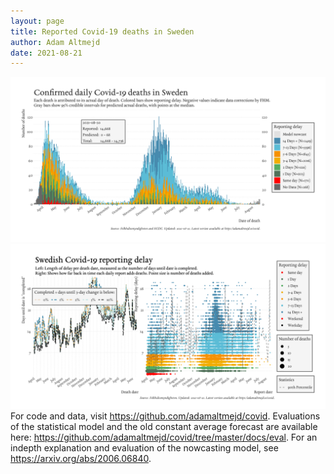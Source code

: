 ```yaml
---
layout: page
title: Reported Covid-19 deaths in Sweden
author: Adam Altmejd
date: 2021-08-21
---
```


![Graph of Swedish Covid-19 deaths with reporting delay.](deaths_lag_sweden_2021-08-21.png "Swedish Covid-19 deaths.")
![Graph of Swedish Covid-19 reporting delay in daily deaths.](lag_trend_sweden_2021-08-21.png "Trend in Swedish Covid-19 mortality reporting delay.")
For code and data, visit <https://github.com/adamaltmejd/covid>.
Evaluations of the statistical model and the old constant average forecast are available here: <https://github.com/adamaltmejd/covid/tree/master/docs/eval>.
For an indepth explanation and evaluation of the nowcasting model, see <https://arxiv.org/abs/2006.06840>.
